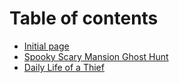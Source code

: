 # Table of contents

* [Initial page](README.md)
* [Spooky Scary Mansion Ghost Hunt](spooky-scary-mansion-ghost-hunt.md)
* [Daily Life of a Thief](daily-life-of-a-thief.md)

